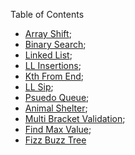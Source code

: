 Table of Contents

- [Array Shift](src/main/resources/arrayShift.md);
- [Binary Search](binarySearch.md);
- [Linked List](linkedList.md); 
- [LL Insertions](llInsertions.md); 
- [Kth From End](kthFromEnd.md);
- [LL Sip](llZip.md);
- [Psuedo Queue](pseudoQueue.md);
- [Animal Shelter](animalShelter.md);
- [Multi Bracket Validation](multiBracketValidation.md);
- [Find Max Value](maxvalue.md);
- [Fizz Buzz Tree](fizzbuzz.md)
